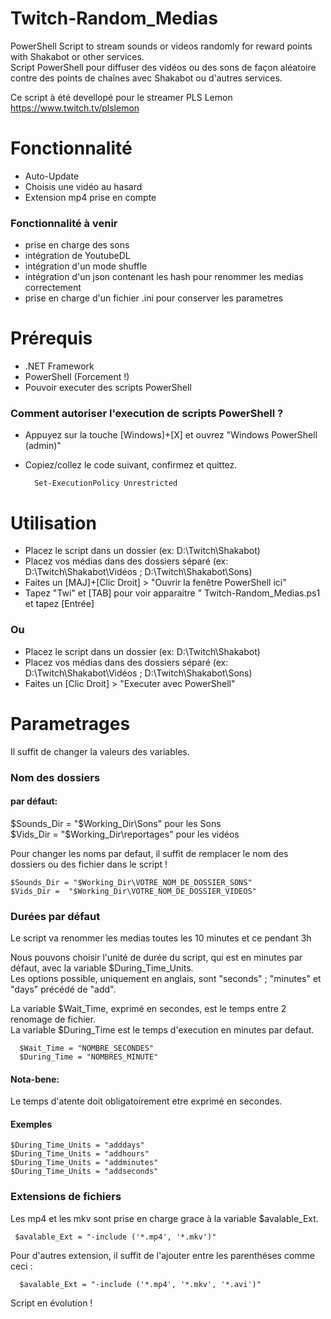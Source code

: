 # Twitch-Random_Medias
PowerShell Script to stream sounds or videos randomly for reward points with Shakabot or other services.  
Script PowerShell pour diffuser des vidéos ou des sons de façon aléatoire contre des points de chaînes avec Shakabot ou d'autres services.  

Ce script à été devellopé pour le streamer PLS Lemon  
https://www.twitch.tv/plslemon

# Fonctionnalité

- Auto-Update
- Choisis une vidéo au hasard
- Extension mp4 prise en compte


### Fonctionnalité à venir

- prise en charge des sons
- intégration de YoutubeDL
- intégration d'un mode shuffle
- intégration d'un json contenant les hash pour renommer les medias correctement
- prise en charge d'un fichier .ini pour conserver les parametres


# Prérequis

- .NET Framework
- PowerShell (Forcement !)
- Pouvoir executer des scripts PowerShell

### Comment autoriser l'execution de scripts PowerShell ?

- Appuyez sur la touche [Windows]+[X] et ouvrez "Windows PowerShell (admin)"
- Copiez/collez le code suivant, confirmez et quittez.

        Set-ExecutionPolicy Unrestricted


# Utilisation

- Placez le script dans un dossier (ex: D:\Twitch\Shakabot)
- Placez vos médias dans des dossiers séparé (ex: D:\Twitch\Shakabot\Vidéos ; D:\Twitch\Shakabot\Sons)
- Faites un [MAJ]+[Clic Droit] > "Ouvrir la fenêtre PowerShell ici"
- Tapez "Twi" et [TAB] pour voir apparaitre " Twitch-Random_Medias.ps1 et tapez [Entrée]  

### Ou

- Placez le script dans un dossier (ex: D:\Twitch\Shakabot)
- Placez vos médias dans des dossiers séparé (ex: D:\Twitch\Shakabot\Vidéos ; D:\Twitch\Shakabot\Sons)
- Faites un [Clic Droit] > "Executer avec PowerShell"


# Parametrages

Il suffit de changer la valeurs des variables.

### Nom des dossiers 

#### par défaut:  

$Sounds_Dir = "$Working_Dir\Sons" pour les Sons  
$Vids_Dir =  "$Working_Dir\reportages" pour les vidéos  

Pour changer les noms par defaut, il suffit de remplacer le nom des dossiers ou des fichier dans le script !  

    $Sounds_Dir = "$Working_Dir\VOTRE_NOM_DE_DOSSIER_SONS"  
    $Vids_Dir =  "$Working_Dir\VOTRE_NOM_DE_DOSSIER_VIDEOS"  

### Durées par défaut

Le script va renommer les medias toutes les 10 minutes et ce pendant 3h  

Nous pouvons choisir l'unité de durée du script, qui est en minutes par défaut, avec la variable $During_Time_Units.  
Les options possible, uniquement en anglais, sont "seconds" ; "minutes" et "days" précédé de "add".  

La variable $Wait_Time, exprimé en secondes, est le temps entre 2 renomage de fichier.  
La variable $During_Time est le temps d'execution en minutes par defaut.  

      $Wait_Time = "NOMBRE_SECONDES"  
      $During_Time = "NOMBRES_MINUTE" 

#### Nota-bene:

Le temps d'atente doit obligatoirement etre exprimé en secondes.

#### Exemples

    $During_Time_Units = "adddays" 
    $During_Time_Units = "addhours"
    $During_Time_Units = "addminutes"
    $During_Time_Units = "addseconds"


### Extensions de fichiers

Les mp4 et les mkv sont prise en charge grace à la variable $avalable_Ext.  

     $avalable_Ext = "-include ('*.mp4', '*.mkv')"


Pour d'autres extension, il suffit de l'ajouter entre les parenthéses comme ceci :

      $avalable_Ext = "-include ('*.mp4', '*.mkv', '*.avi')"
      
Script en évolution !



